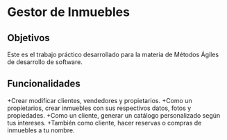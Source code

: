 # Gestor de Inmuebles

## Objetivos
Este es el trabajo práctico desarrollado para la materia de Métodos Ágiles de desarrollo de software.

## Funcionalidades
+Crear modificar clientes, vendedores y propietarios.
+Como un propietarios, crear inmuebles con sus respectivos datos, fotos y propiedades.
+Como un cliente, generar un catálogo personalizado según tus intereses.
+También como cliente, hacer reservas o compras de inmuebles a tu nombre.
